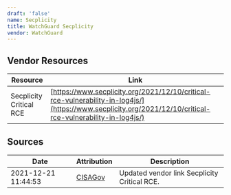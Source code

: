 ```yaml
---
draft: 'false'
name: Secplicity
title: WatchGuard Secplicity
vendor: WatchGuard
---
```


## Vendor Resources
| Resource | Link |
| --- | --- |
| Secplicity Critical RCE | [https://www.secplicity.org/2021/12/10/critical-rce-vulnerability-in-log4js/](https://www.secplicity.org/2021/12/10/critical-rce-vulnerability-in-log4js/) |



## Sources
| Date | Attribution | Description |
| --- | --- | --- |
| 2021-12-21 11:44:53 | [CISAGov](https://raw.githubusercontent.com/cisagov/log4j-affected-db/develop/README.md) | Updated vendor link Secplicity Critical RCE.  |
